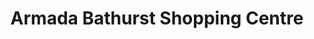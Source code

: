 ---
title: "Armada Bathurst Shopping Centre"
url: /bathurst/armada-bathurst-shopping-centre/
shop: mall
---
